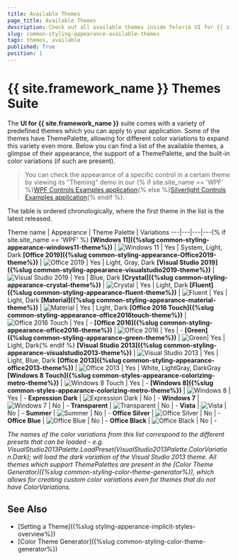 ```yaml
---
title: Available Themes
page_title: Available Themes
description: Check out all available themes inside Telerik UI for {{ site.framework_name }} suite.
slug: common-styling-appearance-available-themes
tags: themes, available
published: True
position: 1
---
```

# {{ site.framework_name }} Themes Suite

The __UI for {{ site.framework_name }}__ suite comes with a variety of predefined themes which you can apply to your application. Some of the themes have ThemePalette, allowing for different color variations to expand this variety even more. Below you can find a list of the available themes, a glimpse of their appearance, the support of a ThemePalette, and the built-in color variations (if such are present).

>You can check the appearance of a specific control in a certain theme by viewing its "Theming" demo in our {% if site.site_name == 'WPF' %}[WPF Controls Examples application](https://demos.telerik.com/wpf/){% else %}[Silverlight Controls Examples application](https://demos.telerik.com/silverlight/){% endif %}.

The table is ordered chronologically, where the first theme in the list is the latest released.

<style>
table th:first-of-type {
    width: 20%;
}
table th:nth-of-type(2) {
    width: 50%;
}
table th:nth-of-type(3) {
    width: 10%;
}
table th:nth-of-type(4) {
    width: 20%;
}
</style>

Theme name | Appearance | Theme Palette | Variations 
---|---|---|---{% if site.site_name == 'WPF' %}
**[Windows 11]({%slug common-styling-appearance-windows11-theme%})** | ![Windows 11](images/Windows11Theme.png) | Yes | System, Light, Dark
**[Office 2019]({%slug common-styling-appearance-Office2019-theme%})** | ![Office 2019](images/Office2019Theme.png) | Yes | Light, Gray, Dark
**[Visual Studio 2019]({%slug common-styling-appearance-visualstudio2019-theme%})** | ![Visual Studio 2019](images/VisualStudio2019Theme.png) | Yes | Blue, Dark
**[Crystal]({%slug common-styling-appearance-crystal-theme%})** | ![Crystal](images/CrystalTheme.png) | Yes | Light, Dark
**[Fluent]({%slug common-styling-appearance-fluent-theme%})** | ![Fluent](images/FluentTheme.png) | Yes | Light, Dark
**[Material]({%slug common-styling-appearance-material-theme%})** | ![Material](images/MaterialTheme.png) | Yes | Light, Dark
**[Office 2016 Touch]({%slug common-styling-appearance-office2016touch-theme%})** | ![Office 2016 Touch](images/Office2016TouchTheme.png) | Yes | -
**[Office 2016]({%slug common-styling-appearance-office2016-theme%})** | ![Office 2016](images/Office2016Theme.png) | Yes | -
**[Green]({%slug common-styling-appearance-green-theme%})** | ![Green](images/GreenTheme.png)| Yes | Light, Dark{% endif %}
**[Visual Studio 2013]({%slug common-styling-appearance-visualstudio2013-theme%})** | ![Visual Studio 2013](images/VisualStudio2013Theme.png) | Yes | Light, Blue, Dark
**[Office 2013]({%slug common-styling-appearance-office2013-theme%})** | ![Office 2013](images/Office2013Theme.png) | Yes | White, LightGray, DarkGray
**[Windows 8 Touch]({%slug common-styles-appearance-colorizing-metro-theme%})** | ![Windows 8 Touch](images/Windows8TouchTheme.png) | Yes | -
**[Windows 8]({%slug common-styles-appearance-colorizing-metro-theme%})** | ![Windows 8](images/Windows8Theme.png) | Yes | -
**Expression Dark** | ![Expression Dark](images/ExpressionDarkTheme.png) | No | -
**Windows 7** | ![Windows 7](images/Windows7Theme.png) | No | -
**Transparent** | ![Transparent](images/TransparentTheme.png) | No | -
**Vista** | ![Vista](images/VistaTheme.png) | No | -
**Summer** | ![Summer](images/SummerTheme.png) | No | -
**Office Silver** | ![Office Silver](images/OfficeSilver.png) | No | -
**Office Blue** | ![Office Blue](images/OfficeBlue.png) | No | -
**Office Black** | ![Office Black](images/OfficeBlack.png) | No | -

*The names of the color variations from this list correspond to the different presets that can be loaded - e.g. VisualStudio2013Palette.LoadPreset(VisualStudio2013Palette.ColorVariation.Dark); will load the dark variation of the Visual Studio 2013 theme. All themes which support ThemePalettes are present in the [Color Theme Generator]({%slug common-styling-color-theme-generator%}), which allows for creating custom color variations even for themes that do not have ColorVariations.*

## See Also  
* [Setting a Theme]({%slug styling-apperance-implicit-styles-overview%})
* [Color Theme Generator]({%slug common-styling-color-theme-generator%})
